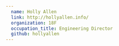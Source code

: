 ```yaml
---
  name: Holly Allen
  link: http://hollyallen.info/
  organization: 18F
  occupation_title: Engineering Director
  github: hollyallen
---
```


